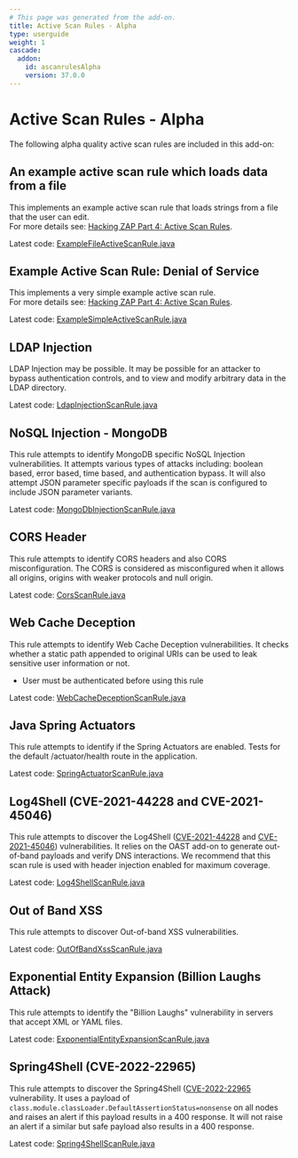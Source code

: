 ```yaml
---
# This page was generated from the add-on.
title: Active Scan Rules - Alpha
type: userguide
weight: 1
cascade:
  addon:
    id: ascanrulesAlpha
    version: 37.0.0
---
```


# Active Scan Rules - Alpha

The following alpha quality active scan rules are included in this add-on:

## An example active scan rule which loads data from a file

This implements an example active scan rule that loads strings from a file that the user can edit.  
For more details see: [Hacking ZAP Part 4: Active Scan Rules](/blog/2014-04-30-hacking-zap-4-active-scan-rules/).

Latest code: [ExampleFileActiveScanRule.java](https://github.com/zaproxy/zap-extensions/blob/main/addOns/ascanrulesAlpha/src/main/java/org/zaproxy/zap/extension/ascanrulesAlpha/ExampleFileActiveScanRule.java)

## Example Active Scan Rule: Denial of Service

This implements a very simple example active scan rule.  
For more details see: [Hacking ZAP Part 4: Active Scan Rules](/blog/2014-04-30-hacking-zap-4-active-scan-rules/).

Latest code: [ExampleSimpleActiveScanRule.java](https://github.com/zaproxy/zap-extensions/blob/main/addOns/ascanrulesAlpha/src/main/java/org/zaproxy/zap/extension/ascanrulesAlpha/ExampleSimpleActiveScanRule.java)

## LDAP Injection

LDAP Injection may be possible. It may be possible for an attacker to bypass authentication controls, and to view and modify arbitrary data in the LDAP directory.

Latest code: [LdapInjectionScanRule.java](https://github.com/zaproxy/zap-extensions/blob/main/addOns/ascanrulesAlpha/src/main/java/org/zaproxy/zap/extension/ascanrulesAlpha/LdapInjectionScanRule.java)

## NoSQL Injection - MongoDB

This rule attempts to identify MongoDB specific NoSQL Injection vulnerabilities. It attempts various types of attacks including: boolean based, error based, time based, and authentication bypass. It will also attempt JSON parameter specific payloads if the scan is configured to include JSON parameter variants.

Latest code: [MongoDbInjectionScanRule.java](https://github.com/zaproxy/zap-extensions/blob/main/addOns/ascanrulesAlpha/src/main/java/org/zaproxy/zap/extension/ascanrulesAlpha/MongoDbInjectionScanRule.java)

## CORS Header

This rule attempts to identify CORS headers and also CORS misconfiguration. The CORS is considered as misconfigured when it allows all origins, origins with weaker protocols and null origin.  

Latest code: [CorsScanRule.java](https://github.com/zaproxy/zap-extensions/blob/main/addOns/ascanrulesAlpha/src/main/java/org/zaproxy/zap/extension/ascanrulesAlpha/CorsScanRule.java)

## Web Cache Deception

This rule attempts to identify Web Cache Deception vulnerabilities. It checks whether a static path appended to original URIs can be used to leak sensitive user information or not.

* User must be authenticated before using this rule

Latest code: [WebCacheDeceptionScanRule.java](https://github.com/zaproxy/zap-extensions/blob/main/addOns/ascanrulesAlpha/src/main/java/org/zaproxy/zap/extension/ascanrulesAlpha/WebCacheDeceptionScanRule.java)

## Java Spring Actuators

This rule attempts to identify if the Spring Actuators are enabled. Tests for the default /actuator/health route in the application.

Latest code: [SpringActuatorScanRule.java](https://github.com/zaproxy/zap-extensions/blob/main/addOns/ascanrulesAlpha/src/main/java/org/zaproxy/zap/extension/ascanrulesAlpha/SpringActuatorScanRule.java)

## Log4Shell (CVE-2021-44228 and CVE-2021-45046)

This rule attempts to discover the Log4Shell ([CVE-2021-44228](https://www.cve.org/CVERecord?id=CVE-2021-44228) and [CVE-2021-45046](https://www.cve.org/CVERecord?id=CVE-2021-45046)) vulnerabilities. It relies on the OAST add-on to generate out-of-band payloads and verify DNS interactions. We recommend that this scan rule is used with header injection enabled for maximum coverage.

Latest code: [Log4ShellScanRule.java](https://github.com/zaproxy/zap-extensions/blob/main/addOns/ascanrulesAlpha/src/main/java/org/zaproxy/zap/extension/ascanrulesAlpha/Log4ShellScanRule.java)

## Out of Band XSS

This rule attempts to discover Out-of-band XSS vulnerabilities.

Latest code: [OutOfBandXssScanRule.java](https://github.com/zaproxy/zap-extensions/blob/main/addOns/ascanrulesAlpha/src/main/java/org/zaproxy/zap/extension/ascanrulesAlpha/OutOfBandXssScanRule.java)

## Exponential Entity Expansion (Billion Laughs Attack)

This rule attempts to identify the "Billion Laughs" vulnerability in servers that accept XML or YAML files.

Latest code: [ExponentialEntityExpansionScanRule.java](https://github.com/zaproxy/zap-extensions/blob/main/addOns/ascanrulesAlpha/src/main/java/org/zaproxy/zap/extension/ascanrulesAlpha/ExponentialEntityExpansionScanRule.java)

## Spring4Shell (CVE-2022-22965)

This rule attempts to discover the Spring4Shell ([CVE-2022-22965](https://tanzu.vmware.com/security/cve-2022-22965) vulnerability. It uses a payload of `class.module.classLoader.DefaultAssertionStatus=nonsense` on all nodes and raises an alert if this payload results in a 400 response. It will not raise an alert if a similar but safe payload also results in a 400 response.

Latest code: [Spring4ShellScanRule.java](https://github.com/zaproxy/zap-extensions/blob/main/addOns/ascanrulesAlpha/src/main/java/org/zaproxy/zap/extension/ascanrulesAlpha/Spring4ShellScanRule.java)
